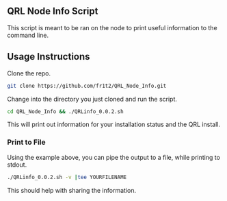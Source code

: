## QRL Node Info Script

This script is meant to be ran on the node to print useful information to the command line.

## Usage Instructions

Clone the repo.

```bash
git clone https://github.com/fr1t2/QRL_Node_Info.git
```

Change into the directory you just cloned and run the script.

```bash
cd QRL_Node_Info && ./QRLinfo_0.0.2.sh
```

This will print out information for your installation status and the QRL install.


### Print to File

Using the example above, you can pipe the output to a file, while printing to stdout.


```bash
./QRLinfo_0.0.2.sh -v |tee YOURFILENAME
```

This should help with sharing the information.
